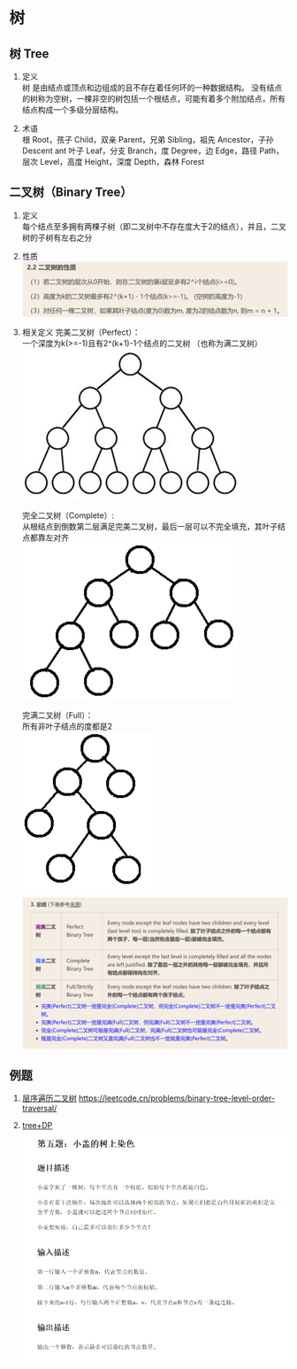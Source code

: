 # 树

## 树 Tree
1. 定义  
树 是由结点或顶点和边组成的且不存在着任何环的一种数据结构。
没有结点的树称为空树，一棵非空的树包括一个根结点，可能有着多个附加结点，所有结点构成一个多级分层结构。

2. 术语  
根 Root，孩子 Child，双亲 Parent，兄弟 Sibling，祖先 Ancestor，子孙 Descent ant
叶子 Leaf，分支 Branch，度 Degree，边 Edge，路径 Path，层次 Level，高度 Height，深度 Depth，森林 Forest

## 二叉树（Binary Tree）
1. 定义  
    每个结点至多拥有两棵子树（即二叉树中不存在度大于2的结点），并且，二叉树的子树有左右之分

2. 性质
    ![Alt text](./picture/image.png)

3. 相关定义
    完美二叉树（Perfect）：  
    一个深度为k(>=-1)且有2^(k+1)-1个结点的二叉树 （也称为满二叉树）  
    ![Alt text](./picture/image-1.png)  

    完全二叉树（Complete）:  
    从根结点到倒数第二层满足完美二叉树，最后一层可以不完全填充，其叶子结点都靠左对齐  
    ![Alt text](./picture/image-2.png)  

    完满二叉树（Full）：  
    所有非叶子结点的度都是2  
    ![Alt text](./picture/image-3.png)

    ![总结](./picture/image-4.png)


## 例题
1. [层序遍历二叉树](./levelOrder.py)
   https://leetcode.cn/problems/binary-tree-level-order-traversal/
  
3. [tree+DP](./tree+DP.py)  
   ![example](./picture/example1.png)
